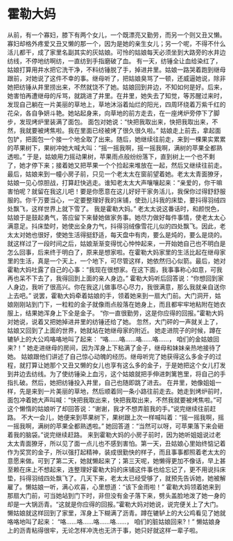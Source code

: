 # 霍勒大妈

从前，有一个寡妇，膝下有两个女儿，一个既漂亮又勤劳，而另一个则又丑又懒。寡妇却格外疼爱又丑又懒的那一个，因为是她的亲生女儿；另一个呢，不得不什么活儿都干，成了家里名副其实的灰姑娘。可怜的姑娘每天必须坐到大路旁的水井边纺线，不停地纺啊纺，一直纺到手指磨破了血。 
有一天，纺锤全让血给染红了，姑娘打算用井水把它洗干净，不料纺锤脱了手，掉进井里。姑娘一路哭着跑到继母跟前，对她说了这件不幸的事。继母听了，把姑娘臭骂了一顿，还威逼她说，除非她把纺锤从井里捞出来，不然就饶不了她。姑娘回到井边，不知如何是好。后来，她害怕再遭继母的斥骂，就跳进了井里。在井里，她失去了知觉，等苏醒过来时，发现自己躺在一片美丽的草地上，草地沐浴着灿烂的阳光，四周环绕着万紫千红的花朵，各自争妍斗艳。她站起身来，向草地的前方走去，在一座烤炉旁停下了脚步，发现烤炉里装满了面包。 
面包对她说：“快把我取出来，快把我取出来，不然，我就要被烤焦啦。我在里面已经被烤了很久很久啦。” 
姑娘走上前去，拿起面包铲，把面包一个接一个地全取了出来。随后，她继续往前走，来到一棵果实累累的苹果树下，果树冲她大喊大叫：“摇一摇我啊，摇一摇我啊，满树的苹果全都熟透啦。” 
于是，姑娘用力摇动果树，苹果雨点般纷纷落下，直到树上一个也不剩了，她才停下来；接着她又把苹果一个个捡起来堆放在一起，然后又继续往前走。 
最后，姑娘来到一幢小房子前，只见一个老太太在窗前望着她。老太太青面獠牙，姑娘一见心惊胆战，打算赶快逃走。谁知老太太大声嚷嚷起来：“亲爱的，你干嘛害怕呢？就留在我这儿吧！要是你愿意在这儿好好干家务活儿，我保你过得舒舒服服的。你千万要当心，一定要整理好我的床铺，使劲儿抖我的床垫，要抖得羽绒四处飘飞，这样世界上就下雪了。 
我是霍勒大妈。” 
老太太说这番话时，和颜悦色，姑娘于是鼓起勇气，答应留下来替她做家务事。她尽力做好每件事情，使老太太心满意足。抖床垫时，她使出全身力气，抖得羽绒像雪花儿似的四处飘飞。因此，老太太对她也很好，使她生活得挺舒适，每天盘中有肉，要么是炖的，要么是烧的。 
就这样过了一段时间之后，姑娘渐渐变得忧心忡忡起来，一开始她自己也不明白是怎么回事，后来终于明白了，原来是想家啦。在霍勒大妈家里的生活比起在继母家里的生活，真是一个天上，一个地下，可尽管这样，她依然归心似箭。最后，她对霍勒大妈吐露了自己的心事：“我现在很想家。在这下面，我事事称心如意，可我再也呆不下去了，我得回到上面的亲人身边。” 
霍勒大妈听后回答说：“你想回到家人身边，我听了很高兴。你在我这儿做事尽心尽力，我很满意，那么我就亲自送你上去吧。” 
说罢，霍勒大妈牵着姑娘的手，领着她来到一扇大门前。大门洞开，姑娘刚刚站到门下，一粒粒的金子就像雨点般落在她身上，而且都牢牢地粘附在她衣服上，结果她浑身上下全是金子。 
“你一直很勤劳，这是你应得的回报。”霍勒大妈对她说，说着又把她掉进井里的纺锤还给了她。 
忽然，大门砰的一声就关上了，姑娘又回到了上面的世界，她就站在她继母家的附近。 
她走进院子的时候，蹲在辘轳上的大公鸡咯咯地叫了起来： 
“咯……咯……咯……咯……， 
咱们的金姑娘回来?！” 
她走进继母的房间，因为浑身上下粘满了金子，继母和妹妹亲热地接待了她。 
姑娘跟他们讲述了自己惊心动魄的经历。继母听完了她获得这么多金子的过程，就打算让她那个又丑又懒的女儿也享有这么多的金子，于是她把这个女儿打发到井边去纺线。为了使纺锤染上血污，这个姑娘就把手伸进刺篱笆里，将自己的手指扎破。然后，她把纺锤投入井里，自己也随即跳了进去。 
在井里，她像姐姐一样，先是来到一片美丽的草地，然后顺着同一条小路往前走去。她走到烤炉前时，面包冲着她大声叫喊：“快把我取出来，快把我取出来，不然我就要被烤焦啦。”可这个懒惰的姑娘听了却回答说：“谢谢，我才不想弄脏我的手。”说完继续往前赶路。 
不大一会儿，她便来到苹果树下，果树跟上次一样喊叫着：“摇一摇我啊，摇一摇我啊，满树的苹果全都熟透啦。” 
她回答道：“当然可以呀，可苹果落下来会砸着我的脑袋。”说完继续赶路。 
来到霍勒大妈的小房子前时，因为她听姐姐说过老太太青面獠牙，所以见了面一点儿也不感到害怕。第一天，丑姑娘心里始终惦记着作为奖赏的金子，所以强打起精神，装成很勤快的样子，而且事事都照着老太太的意愿来做。可到了第二天，她就懒起来了；第三天呢，她懒得更加不像话，早上甚至赖在床上不想起来，连整理好霍勒大妈的床铺这件事也给忘记了，更不用说抖床垫，抖得羽绒四处飘飞了。几天下来，老太太已经受够了，就预先告诉她，她被解雇了。懒姑娘一听，满心欢喜，心里想道：“该下金雨啦！” 
霍勒大妈领着她来到那扇大门前，可当她站到门下时，非但没有金子落下来，劈头盖脸地泼了她一身的却是一大锅沥青。“这就是你应得的回报。”霍勒大妈对她说，说完便关上了大门。 
懒姑娘就这样回到了家里，浑身上下糊满了沥青。蹲在辘轳上的大公鸡看见了她就咯咯地叫了起来： 
“咯……咯……咯……咯……， 
咱们的脏姑娘回来?！” 
懒姑娘身上的沥青粘得很牢，无论怎样冲洗也无济于事，她只好就这样一辈子啦。 
